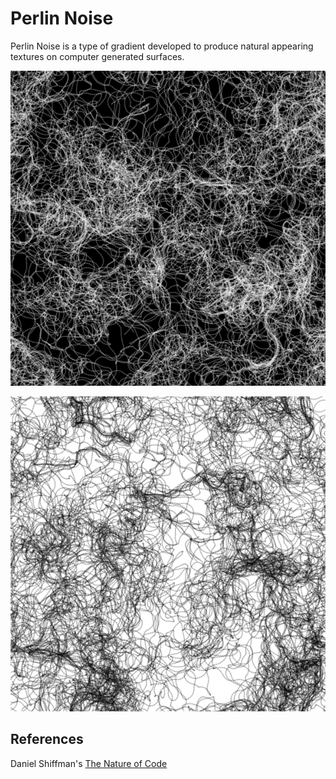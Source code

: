 # Perlin Noise

Perlin Noise is a type of gradient developed to produce natural appearing textures on computer generated surfaces.

![White Noise on Black Background](white_black.png)


![Black Noise on White Background](white_blac.png)


## References
Daniel Shiffman's [The Nature of Code](https://natureofcode.com/book/)
